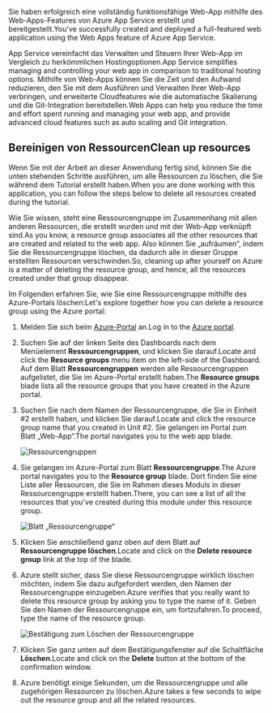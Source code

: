 <span data-ttu-id="bb5bc-101">Sie haben erfolgreich eine vollständig funktionsfähige Web-App mithilfe des Web-Apps-Features von Azure App Service erstellt und bereitgestellt.</span><span class="sxs-lookup"><span data-stu-id="bb5bc-101">You've successfully created and deployed a full-featured web application using the Web Apps feature of Azure App Service.</span></span>

<span data-ttu-id="bb5bc-102">App Service vereinfacht das Verwalten und Steuern Ihrer Web-App im Vergleich zu herkömmlichen Hostingoptionen.</span><span class="sxs-lookup"><span data-stu-id="bb5bc-102">App Service simplifies managing and controlling your web app in comparison to traditional hosting options.</span></span> <span data-ttu-id="bb5bc-103">Mithilfe von Web-Apps können Sie die Zeit und den Aufwand reduzieren, den Sie mit dem Ausführen und Verwalten Ihrer Web-App verbringen, und erweiterte Cloudfeatures wie die automatische Skalierung und die Git-Integration bereitstellen.</span><span class="sxs-lookup"><span data-stu-id="bb5bc-103">Web Apps can help you reduce the time and effort spent running and managing your web app, and provide advanced cloud features such as auto scaling and Git integration.</span></span>

## <a name="clean-up-resources"></a><span data-ttu-id="bb5bc-104">Bereinigen von Ressourcen</span><span class="sxs-lookup"><span data-stu-id="bb5bc-104">Clean up resources</span></span>

<span data-ttu-id="bb5bc-105">Wenn Sie mit der Arbeit an dieser Anwendung fertig sind, können Sie die unten stehenden Schritte ausführen, um alle Ressourcen zu löschen, die Sie während dem Tutorial erstellt haben.</span><span class="sxs-lookup"><span data-stu-id="bb5bc-105">When you are done working with this application, you can follow the steps below to delete all resources created during the tutorial.</span></span>

<span data-ttu-id="bb5bc-106">Wie Sie wissen, steht eine Ressourcengruppe im Zusammenhang mit allen anderen Ressourcen, die erstellt wurden und mit der Web-App verknüpft sind.</span><span class="sxs-lookup"><span data-stu-id="bb5bc-106">As you know, a resource group associates all the other resources that are created and related to the web app.</span></span> <span data-ttu-id="bb5bc-107">Also können Sie „aufräumen“, indem Sie die Ressourcengruppe löschen, da dadurch alle in dieser Gruppe erstellten Ressourcen verschwinden.</span><span class="sxs-lookup"><span data-stu-id="bb5bc-107">So, cleaning up after yourself on Azure is a matter of deleting the resource group, and hence, all the resources created under that group disappear.</span></span>

<span data-ttu-id="bb5bc-108">Im Folgenden erfahren Sie, wie Sie eine Ressourcengruppe mithilfe des Azure-Portals löschen:</span><span class="sxs-lookup"><span data-stu-id="bb5bc-108">Let's explore together how you can delete a resource group using the Azure portal:</span></span>

1. <span data-ttu-id="bb5bc-109">Melden Sie sich beim [Azure-Portal](https://portal.azure.com) an.</span><span class="sxs-lookup"><span data-stu-id="bb5bc-109">Log in to the [Azure portal](https://portal.azure.com).</span></span>

1. <span data-ttu-id="bb5bc-110">Suchen Sie auf der linken Seite des Dashboards nach dem Menüelement **Ressourcengruppen**, und klicken Sie darauf.</span><span class="sxs-lookup"><span data-stu-id="bb5bc-110">Locate and click the **Resource groups** menu item on the left-side of the Dashboard.</span></span> <span data-ttu-id="bb5bc-111">Auf dem Blatt **Ressourcengruppen** werden alle Ressourcengruppen aufgelistet, die Sie im Azure-Portal erstellt haben.</span><span class="sxs-lookup"><span data-stu-id="bb5bc-111">The **Resource groups** blade lists all the resource groups that you have created in the Azure portal.</span></span>

1. <span data-ttu-id="bb5bc-112">Suchen Sie nach dem Namen der Ressourcengruppe, die Sie in Einheit #2 erstellt haben, und klicken Sie darauf.</span><span class="sxs-lookup"><span data-stu-id="bb5bc-112">Locate and click the resource group name that you created in Unit #2.</span></span> <span data-ttu-id="bb5bc-113">Sie gelangen im Portal zum Blatt „Web-App“.</span><span class="sxs-lookup"><span data-stu-id="bb5bc-113">The portal navigates you to the web app blade.</span></span>

    ![Ressourcengruppen](../media-draft/8-resource-groups.png)

1. <span data-ttu-id="bb5bc-115">Sie gelangen im Azure-Portal zum Blatt **Ressourcengruppe**.</span><span class="sxs-lookup"><span data-stu-id="bb5bc-115">The Azure portal navigates you to the **Resource group** blade.</span></span> <span data-ttu-id="bb5bc-116">Dort finden Sie eine Liste aller Ressourcen, die Sie im Rahmen dieses Moduls in dieser Ressourcengruppe erstellt haben.</span><span class="sxs-lookup"><span data-stu-id="bb5bc-116">There, you can see a list of all the resources that you've created during this module under this resource group.</span></span>

    ![Blatt „Ressourcengruppe“](../media-draft/8-resource-group-blade.png)

1. <span data-ttu-id="bb5bc-118">Klicken Sie anschließend ganz oben auf dem Blatt auf **Ressourcengruppe löschen**.</span><span class="sxs-lookup"><span data-stu-id="bb5bc-118">Locate and click on the **Delete resource group** link at the top of the blade.</span></span>

1. <span data-ttu-id="bb5bc-119">Azure stellt sicher, dass Sie diese Ressourcengruppe wirklich löschen möchten, indem Sie dazu aufgefordert werden, den Namen der Ressourcengruppe einzugeben.</span><span class="sxs-lookup"><span data-stu-id="bb5bc-119">Azure verifies that you really want to delete this resource group by asking you to type the name of it.</span></span> <span data-ttu-id="bb5bc-120">Geben Sie den Namen der Ressourcengruppe ein, um fortzufahren.</span><span class="sxs-lookup"><span data-stu-id="bb5bc-120">To proceed, type the name of the resource group.</span></span>

    ![Bestätigung zum Löschen der Ressourcengruppe](../media-draft/8-resource-group-delete.png)

1. <span data-ttu-id="bb5bc-122">Klicken Sie ganz unten auf dem Bestätigungsfenster auf die Schaltfläche **Löschen**.</span><span class="sxs-lookup"><span data-stu-id="bb5bc-122">Locate and click on the **Delete** button at the bottom of the confirmation window.</span></span>

1. <span data-ttu-id="bb5bc-123">Azure benötigt einige Sekunden, um die Ressourcengruppe und alle zugehörigen Ressourcen zu löschen.</span><span class="sxs-lookup"><span data-stu-id="bb5bc-123">Azure takes a few seconds to wipe out the resource group and all the related resources.</span></span>
